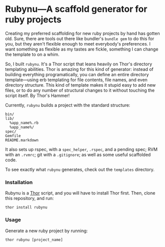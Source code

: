 # Rubynu—A scaffold generator for ruby projects

Creating my preferred scaffolding for new ruby projects by hand has gotten old. Sure, there are tools out there like bundler's `bundle gem` to do this for you, but they aren't flexible enough to meet everybody's preferences. I want something as flexible as my tastes are fickle, something I can change the template to on a whim.

So, I built `rubynu`. It's a Thor script that leans heavily on Thor's directory templating abilities. Thor is amazing for this kind of generator: instead of building everything programatically, you can define an entire directory template&mdash;using erb templating for file contents, file names, and even directory structure. This kind of template makes it stupid easy to add new files, or to do any number of structural changes to it without touching the script itself. By Thor's Hammer!

Currently, `rubynu` builds a project with the standard structure:

    bin/
    lib/
      %app_name%.rb
      %app_name%/
    spec/
    Gemfile
    README.markdown
   
It also sets up rspec, with a `spec_helper`, `.rspec`, and a pending spec; RVM with an `.rvmrc`; git with a `.gitignore`; as well as some useful scaffolded code.

To see exactly what `rubynu` generates, check out the `templates` directory.

### Installation

Rubynu is a [Thor](https://github.com/wycats/thor) script, and you will have to install Thor first. Then, clone this repository, and run:

    thor install rubynu
    
### Usage

Generate a new ruby project by running:

    thor rubynu [project_name]
